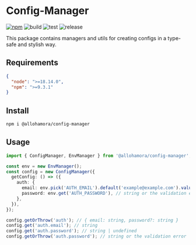 # Config-Manager

[![npm](https://img.shields.io/npm/v/@allohamora/config-manager)](https://www.npmjs.com/package/@allohamora/config-manager)
![build](https://github.com/allohamora/config-manager/actions/workflows/build.yml/badge.svg)
![test](https://github.com/allohamora/config-manager/actions/workflows/test.yml/badge.svg)
![release](https://github.com/allohamora/config-manager/actions/workflows/release.yml/badge.svg)

This package contains managers and utils for creating configs in a type-safe and stylish way.

## Requirements

```json
{
  "node": ">=18.14.0",
  "npm": ">=9.3.1"
}
```

## Install

```bash
npm i @allohamora/config-manager
```

## Usage

```typescript
import { ConfigManager, EnvManager } from '@allohamora/config-manager';

const env = new EnvManager();
const config = new ConfigManager({
  getConfig: () => ({
    auth: {
      email: env.pick('AUTH_EMAIL').default('example@example.com').value(), // string
      password: env.get('AUTH_PASSWORD'), // string or the validation error,
    },
  }),
});

config.getOrThrow('auth'); // { email: string, password?: string }
config.get('auth.email'); // string
config.get('auth.password'); // string | undefined
config.getOrThrow('auth.password'); // string or the validation error
```
